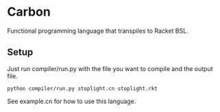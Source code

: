 # Carbon
Functional programming language that transpiles to Racket BSL.

## Setup
Just run compiler/run.py with the file you want to compile and the output file.
```
python compiler/run.py stoplight.cn stoplight.rkt
```

See example.cn for how to use this language.
